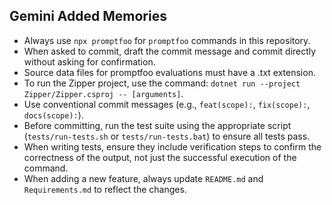 ## Gemini Added Memories
- Always use `npx promptfoo` for `promptfoo` commands in this repository.
- When asked to commit, draft the commit message and commit directly without asking for confirmation.
- Source data files for promptfoo evaluations must have a .txt extension.
- To run the Zipper project, use the command: `dotnet run --project Zipper/Zipper.csproj -- [arguments]`.
- Use conventional commit messages (e.g., `feat(scope):`, `fix(scope):`, `docs(scope):`).
- Before committing, run the test suite using the appropriate script (`tests/run-tests.sh` or `tests/run-tests.bat`) to ensure all tests pass.
- When writing tests, ensure they include verification steps to confirm the correctness of the output, not just the successful execution of the command.
- When adding a new feature, always update `README.md` and `Requirements.md` to reflect the changes.